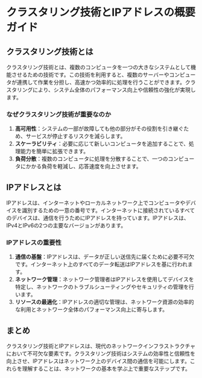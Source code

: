 # クラスタリング技術とIPアドレスの概要ガイド

## クラスタリング技術とは

クラスタリング技術とは、複数のコンピュータを一つの大きなシステムとして機能させるための技術です。この技術を利用すると、複数のサーバーやコンピュータが連携して作業を分担し、高速かつ効率的に処理を行うことができます。クラスタリングにより、システム全体のパフォーマンス向上や信頼性の強化が実現します。

### なぜクラスタリング技術が重要なのか

1. **高可用性**：システムの一部が故障しても他の部分がその役割を引き継ぐため、サービスが停止するリスクを減らします。
2. **スケーラビリティ**：必要に応じて新しいコンピュータを追加することで、処理能力を簡単に拡張できます。
3. **負荷分散**：複数のコンピュータに処理を分散することで、一つのコンピュータにかかる負荷を軽減し、応答速度を向上させます。

## IPアドレスとは

IPアドレスは、インターネットやローカルネットワーク上でコンピュータやデバイスを識別するための一意の番号です。インターネットに接続されているすべてのデバイスは、通信を行うためにIPアドレスを持っています。IPアドレスは、IPv4とIPv6の2つの主要なバージョンがあります。

### IPアドレスの重要性

1. **通信の基盤**：IPアドレスは、データが正しい送信先に届くために必要不可欠です。インターネット上のすべてのデータ転送はIPアドレスを基に行われます。
2. **ネットワーク管理**：ネットワーク管理者はIPアドレスを使用してデバイスを特定し、ネットワークのトラブルシューティングやセキュリティの管理を行います。
3. **リソースの最適化**：IPアドレスの適切な管理は、ネットワーク資源の効率的な利用とネットワーク全体のパフォーマンス向上に寄与します。

## まとめ

クラスタリング技術とIPアドレスは、現代のネットワークインフラストラクチャにおいて不可欠な要素です。クラスタリング技術はシステムの効率性と信頼性を向上させ、IPアドレスはネットワーク上のデバイス間の通信を可能にします。これらを理解することは、ネットワークの基本を学ぶ上で重要なステップです。